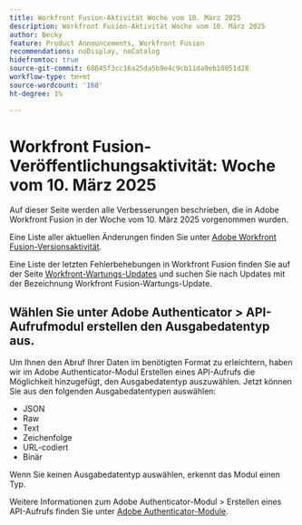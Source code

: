 ```yaml
---
title: Workfront Fusion-Aktivität Woche vom 10. März 2025
description: Workfront Fusion-Aktivität Woche vom 10. März 2025
author: Becky
feature: Product Announcements, Workfront Fusion
recommendations: noDisplay, noCatalog
hidefromtoc: true
source-git-commit: 68645f3cc16a25da5b9e4c9cb11da9eb18051d28
workflow-type: tm+mt
source-wordcount: '168'
ht-degree: 1%

---
```


# Workfront Fusion-Veröffentlichungsaktivität: Woche vom 10. März 2025

Auf dieser Seite werden alle Verbesserungen beschrieben, die in Adobe Workfront Fusion in der Woche vom 10. März 2025 vorgenommen wurden.

Eine Liste aller aktuellen Änderungen finden Sie unter [Adobe Workfront Fusion-Versionsaktivität](/help/workfront-fusion/fusion-product-releases/fusion-release-activity.md).

Eine Liste der letzten Fehlerbehebungen in Workfront Fusion finden Sie auf der Seite [Workfront-Wartungs-Updates](https://experienceleague.adobe.com/en/docs/workfront-known-issues/releases/current-updates) und suchen Sie nach Updates mit der Bezeichnung Workfront Fusion-Wartungs-Update.


## Wählen Sie unter Adobe Authenticator > API-Aufrufmodul erstellen den Ausgabedatentyp aus.

Um Ihnen den Abruf Ihrer Daten im benötigten Format zu erleichtern, haben wir im Adobe Authenticator-Modul Erstellen eines API-Aufrufs die Möglichkeit hinzugefügt, den Ausgabedatentyp auszuwählen. Jetzt können Sie aus den folgenden Ausgabedatentypen auswählen:

* JSON
* Raw
* Text
* Zeichenfolge
* URL-codiert
* Binär

Wenn Sie keinen Ausgabedatentyp auswählen, erkennt das Modul einen Typ.

Weitere Informationen zum Adobe Authenticator-Modul > Erstellen eines API-Aufrufs finden Sie unter [Adobe Authenticator-Module](/help/workfront-fusion/references/apps-and-modules/adobe-connectors/adobe-authenticator-modules.md).

